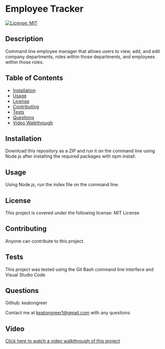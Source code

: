 # Employee Tracker
    
[![License: MIT](https://img.shields.io/badge/License-MIT-yellow.svg)](https://opensource.org/licenses/MIT)

## Description
Command line employee manager that allows users to view, add, and edit company departments, roles within those departments, and employees within those roles.

## Table of Contents
- [Installation](#installation)
- [Usage](#usage)
- [License](#license)
- [Contributing](#contributing)
- [Tests](#tests)
- [Questions](#questions)
- [Video Walkthrough](#video)

## Installation
Download this repository as a ZIP and run it on the command line using Node.js after installing the required packages with npm install.

## Usage
Using Node.js, run the index file on the command line.

## License
This project is covered under the following license: MIT License

## Contributing
Anyone can contribute to this project.

## Tests
This project was tested using the Git Bash command line interface and Visual Studio Code

## Questions
Github: keatongreer

Contact me at keatongreer1@gmail.com with any questions

## Video
[Click here to watch a video walkthrough of this project](https://youtu.be/i4gO98AzUzU)
